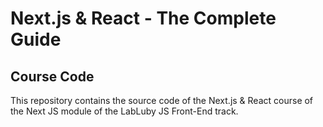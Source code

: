 # Next.js & React - The Complete Guide

## Course Code

This repository contains the source code of the Next.js & React course of the Next JS module of the LabLuby JS Front-End track.

